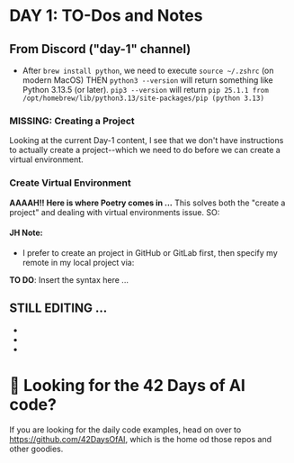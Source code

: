# DAY 1: TO-Dos and Notes

## From Discord ("day-1" channel)

- After `brew install python`, we need to execute `source ~/.zshrc` (on modern MacOS)
THEN `python3 --version` will return something like Python 3.13.5 (or later).
`pip3 --version` will return
`pip 25.1.1 from /opt/homebrew/lib/python3.13/site-packages/pip (python 3.13)`

### MISSING: Creating a Project

Looking at the current Day-1 content, I see that we don't have instructions to actually create a project--which we need to do before we can create a virtual environment.

### Create Virtual Environment

**AAAAH!! Here is where Poetry comes in ...** This solves both the "create a project" and dealing with virtual environments issue. SO:


#### JH Note: 

- I prefer to create an project in GitHub or GitLab first, then specify my remote in my local project via:

**TO DO**: Insert the syntax here ...


## STILL EDITING ...
-

-

-


# 🚀 Looking for the 42 Days of AI code?

If you are looking for the daily code examples, head on over to https://github.com/42DaysOfAI, which is the home od those repos and other goodies.
